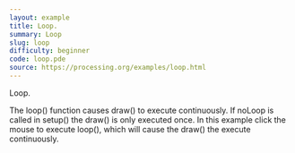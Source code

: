 ```yaml
---
layout: example
title: Loop.
summary: Loop
slug: loop
difficulty: beginner
code: loop.pde
source: https://processing.org/examples/loop.html
---
```


Loop. 

 The loop() function causes draw() to execute continuously. If noLoop is called in setup() the draw() is only executed once. In this example click the mouse to execute loop(), which will cause the draw() the execute continuously.
